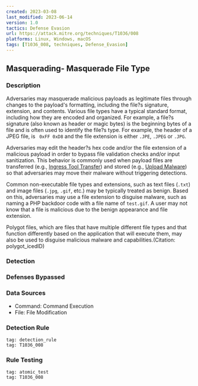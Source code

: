 ```yaml
---
created: 2023-03-08
last_modified: 2023-06-14
version: 1.0
tactics: Defense Evasion
url: https://attack.mitre.org/techniques/T1036/008
platforms: Linux, Windows, macOS
tags: [T1036_008, techniques, Defense_Evasion]
---
```


## Masquerading- Masquerade File Type

### Description

Adversaries may masquerade malicious payloads as legitimate files through changes to the payload's formatting, including the file?s signature, extension, and contents. Various file types have a typical standard format, including how they are encoded and organized. For example, a file?s signature (also known as header or magic bytes) is the beginning bytes of a file and is often used to identify the file?s type. For example, the header of a JPEG file,  is <code> 0xFF 0xD8</code> and the file extension is either `.JPE`, `.JPEG` or `.JPG`. 

Adversaries may edit the header?s hex code and/or the file extension of a malicious payload in order to bypass file validation checks and/or input sanitization. This behavior is commonly used when payload files are transferred (e.g., [Ingress Tool Transfer](https://attack.mitre.org/techniques/T1105)) and stored (e.g., [Upload Malware](https://attack.mitre.org/techniques/T1608/001)) so that adversaries may move their malware without triggering detections. 

Common non-executable file types and extensions, such as text files (`.txt`) and image files (`.jpg`, `.gif`, etc.) may be typically treated as benign.  Based on this, adversaries may use a file extension to disguise malware, such as naming a PHP backdoor code with a file name of <code>test.gif</code>. A user may not know that a file is malicious due to the benign appearance and file extension.

Polygot files, which are files that have multiple different file types and that function differently based on the application that will execute them, may also be used to disguise malicious malware and capabilities.(Citation: polygot_icedID)

### Detection



### Defenses Bypassed



### Data Sources

  - Command: Command Execution
  -  File: File Modification
### Detection Rule

```query
tag: detection_rule
tag: T1036_008
```

### Rule Testing

```query
tag: atomic_test
tag: T1036_008
```
